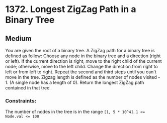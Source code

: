 # 1372. Longest ZigZag Path in a Binary Tree

## Medium

You are given the root of a binary tree. A ZigZag path for a binary tree is defined as follow: Choose any node in the
binary tree and a direction (right or left). If the current direction is right, move to the right child of the current
node; otherwise, move to the left child. Change the direction from right to left or from left to right. Repeat the
second and third steps until you can't move in the tree. Zigzag length is defined as the number of nodes visited - 1. (A
single node has a length of 0). Return the longest ZigZag path contained in that tree.

### Constraints:

The number of nodes in the tree is in the range `[1, 5 * 10^4]`.
`1 <= Node.val <= 100`